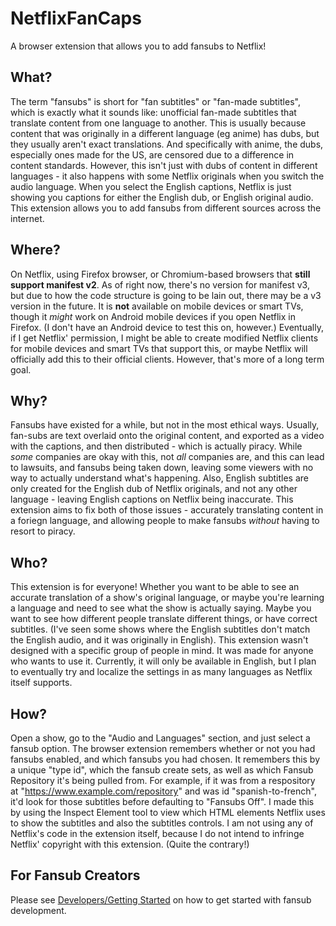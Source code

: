 # NetflixFanCaps
A browser extension that allows you to add fansubs to Netflix!

## What?
The term "fansubs" is short for "fan subtitles" or "fan-made subtitles", which is exactly what it sounds like: unofficial fan-made subtitles that translate content from one language to another.
This is usually because content that was originally in a different language (eg anime) has dubs, but they usually aren't exact translations.
And specifically with anime, the dubs, especially ones made for the US, are censored due to a difference in content standards. 
However, this isn't just with dubs of content in different languages - it also happens with some Netflix originals when you switch the audio language.
When you select the English captions, Netflix is just showing you captions for either the English dub, or English original audio.
This extension allows you to add fansubs from different sources across the internet.

## Where?
On Netflix, using Firefox browser, or Chromium-based browsers that **still support manifest v2**.
As of right now, there's no version for manifest v3, but due to how the code structure is going to be lain out, there may be a v3 version in the future.
It is **not** available on mobile devices or smart TVs, though it *might* work on Android mobile devices if you open Netflix in Firefox. (I don't have an Android device to test this on, however.)
Eventually, if I get Netflix' permission, I might be able to create modified Netflix clients for mobile devices and smart TVs that support this, or maybe Netflix will officially add this to their official clients.
However, that's more of a long term goal.

## Why?
Fansubs have existed for a while, but not in the most ethical ways. Usually, fan-subs are text overlaid onto the original content, and exported as a video with the captions, and then distributed - which is actually piracy.
While *some* companies are okay with this, not *all* companies are, and this can lead to lawsuits, and fansubs being taken down, leaving some viewers with no way to actually understand what's happening.
Also, English subtitles are only created for the English dub of Netflix originals, and not any other language - leaving English captions on Netflix being inaccurate.
This extension aims to fix both of those issues - accurately translating content in a foriegn language, and allowing people to make fansubs *without* having to resort to piracy.

## Who?
This extension is for everyone! Whether you want to be able to see an accurate translation of a show's original language, or maybe you're learning a language and need to see what the show is actually saying.
Maybe you want to see how different people translate different things, or have correct subtitles. (I've seen some shows where the English subtitles don't match the English audio, and it was originally in English).
This extension wasn't designed with a specific group of people in mind. It was made for anyone who wants to use it.
Currently, it will only be available in English, but I plan to eventually try and localize the settings in as many languages as Netflix itself supports.

## How?
Open a show, go to the "Audio and Languages" section, and just select a fansub option.
The browser extension remembers whether or not you had fansubs enabled, and which fansubs you had chosen.
It remembers this by a unique "type id", which the fansub create sets, as well as which Fansub Repository it's being pulled from.
For example, if it was from a respository at "https://www.example.com/repository" and was id "spanish-to-french", it'd look for those subtitles before defaulting to "Fansubs Off".
I made this by using the Inspect Element tool to view which HTML elements Netflix uses to show the subtitles and also the subtitles controls. 
I am not using any of Netflix's code in the extension itself, because I do not intend to infringe Netflix' copyright with this extension. (Quite the contrary!)

## For Fansub Creators
Please see [Developers/Getting Started](Developers/Getting%20Started.md) on how to get started with fansub development.
